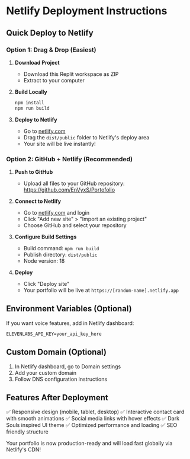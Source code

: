 # Netlify Deployment Instructions

## Quick Deploy to Netlify

### Option 1: Drag & Drop (Easiest)

1. **Download Project**
   - Download this Replit workspace as ZIP
   - Extract to your computer

2. **Build Locally**
   ```bash
   npm install
   npm run build
   ```

3. **Deploy to Netlify**
   - Go to [netlify.com](https://netlify.com)
   - Drag the `dist/public` folder to Netlify's deploy area
   - Your site will be live instantly!

### Option 2: GitHub + Netlify (Recommended)

1. **Push to GitHub**
   - Upload all files to your GitHub repository: https://github.com/EnVyxS/Portofolio

2. **Connect to Netlify**
   - Go to [netlify.com](https://netlify.com) and login
   - Click "Add new site" > "Import an existing project"
   - Choose GitHub and select your repository

3. **Configure Build Settings**
   - Build command: `npm run build`
   - Publish directory: `dist/public`
   - Node version: 18

4. **Deploy**
   - Click "Deploy site"
   - Your portfolio will be live at `https://[random-name].netlify.app`

## Environment Variables (Optional)

If you want voice features, add in Netlify dashboard:
```
ELEVENLABS_API_KEY=your_api_key_here
```

## Custom Domain (Optional)

1. In Netlify dashboard, go to Domain settings
2. Add your custom domain
3. Follow DNS configuration instructions

## Features After Deployment

✅ Responsive design (mobile, tablet, desktop)
✅ Interactive contact card with smooth animations
✅ Social media links with hover effects
✅ Dark Souls inspired UI theme
✅ Optimized performance and loading
✅ SEO friendly structure

Your portfolio is now production-ready and will load fast globally via Netlify's CDN!
